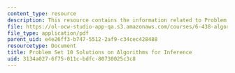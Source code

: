 ```yaml
---
content_type: resource
description: This resource contains the information related to Problem Set 10 Solutions.
file: https://ol-ocw-studio-app-qa.s3.amazonaws.com/courses/6-438-algorithms-for-inference-fall-2014/3134a0276f75011cbdfc80730025c3c8_MIT6_438F14_ps10_sol.pdf
file_type: application/pdf
parent_uid: e4e26ff3-b747-5512-2af9-c34cec428488
resourcetype: Document
title: Problem Set 10 Solutions on Algorithms for Inference
uid: 3134a027-6f75-011c-bdfc-80730025c3c8
---
```

